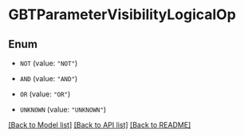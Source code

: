 # GBTParameterVisibilityLogicalOp

## Enum


* `NOT` (value: `"NOT"`)

* `AND` (value: `"AND"`)

* `OR` (value: `"OR"`)

* `UNKNOWN` (value: `"UNKNOWN"`)


[[Back to Model list]](../README.md#documentation-for-models) [[Back to API list]](../README.md#documentation-for-api-endpoints) [[Back to README]](../README.md)


